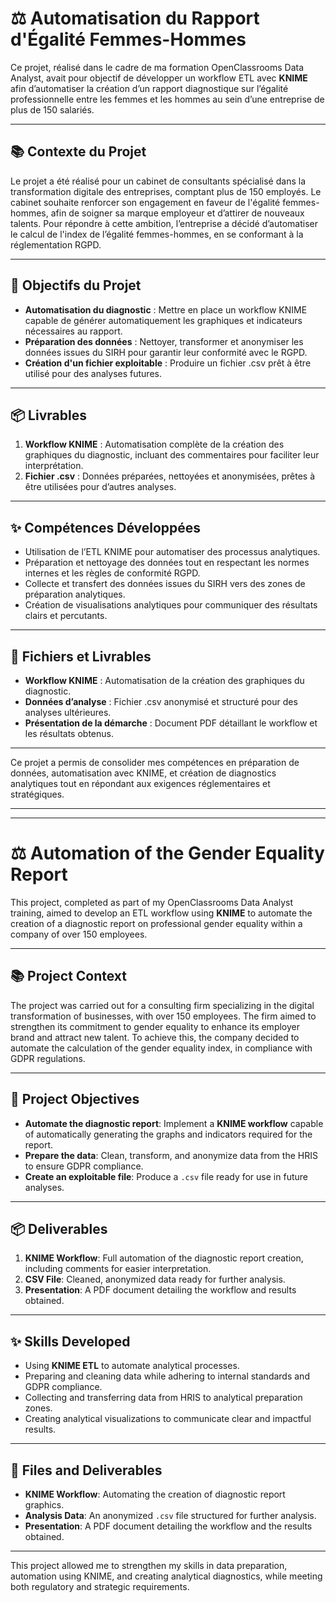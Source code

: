 # ⚖️ Automatisation du Rapport d'Égalité Femmes-Hommes

Ce projet, réalisé dans le cadre de ma formation OpenClassrooms Data Analyst, avait pour objectif de développer un workflow ETL avec **KNIME** afin d’automatiser la création d’un rapport diagnostique sur l’égalité professionnelle entre les femmes et les hommes au sein d’une entreprise de plus de 150 salariés.

---

## 📚 Contexte du Projet
Le projet a été réalisé pour un cabinet de consultants spécialisé dans la transformation digitale des entreprises, comptant plus de 150 employés. Le cabinet souhaite renforcer son engagement en faveur de l'égalité femmes-hommes, afin de soigner sa marque employeur et d’attirer de nouveaux talents. Pour répondre à cette ambition, l’entreprise a décidé d’automatiser le calcul de l'index de l’égalité femmes-hommes, en se conformant à la réglementation RGPD.

---

## 🎯 Objectifs du Projet
- **Automatisation du diagnostic** : Mettre en place un workflow KNIME capable de générer automatiquement les graphiques et indicateurs nécessaires au rapport.  
- **Préparation des données** : Nettoyer, transformer et anonymiser les données issues du SIRH pour garantir leur conformité avec le RGPD.  
- **Création d'un fichier exploitable** : Produire un fichier .csv prêt à être utilisé pour des analyses futures.  

---

## 📦 Livrables
1. **Workflow KNIME** : Automatisation complète de la création des graphiques du diagnostic, incluant des commentaires pour faciliter leur interprétation.  
2. **Fichier .csv** : Données préparées, nettoyées et anonymisées, prêtes à être utilisées pour d’autres analyses.  

---

## ✨ Compétences Développées
- Utilisation de l’ETL KNIME pour automatiser des processus analytiques.  
- Préparation et nettoyage des données tout en respectant les normes internes et les règles de conformité RGPD.  
- Collecte et transfert des données issues du SIRH vers des zones de préparation analytiques.  
- Création de visualisations analytiques pour communiquer des résultats clairs et percutants.  

---

## 📄 Fichiers et Livrables
- **Workflow KNIME** : Automatisation de la création des graphiques du diagnostic.
- **Données d’analyse** : Fichier .csv anonymisé et structuré pour des analyses ultérieures.  
- **Présentation de la démarche** : Document PDF détaillant le workflow et les résultats obtenus.

---

Ce projet a permis de consolider mes compétences en préparation de données, automatisation avec KNIME, et création de diagnostics analytiques tout en répondant aux exigences réglementaires et stratégiques.


---

---


# ⚖️ Automation of the Gender Equality Report

This project, completed as part of my OpenClassrooms Data Analyst training, aimed to develop an ETL workflow using **KNIME** to automate the creation of a diagnostic report on professional gender equality within a company of over 150 employees.

---

## 📚 Project Context
The project was carried out for a consulting firm specializing in the digital transformation of businesses, with over 150 employees. The firm aimed to strengthen its commitment to gender equality to enhance its employer brand and attract new talent. To achieve this, the company decided to automate the calculation of the gender equality index, in compliance with GDPR regulations.

---

## 🎯 Project Objectives
- **Automate the diagnostic report**: Implement a **KNIME workflow** capable of automatically generating the graphs and indicators required for the report.  
- **Prepare the data**: Clean, transform, and anonymize data from the HRIS to ensure GDPR compliance.  
- **Create an exploitable file**: Produce a `.csv` file ready for use in future analyses.  

---

## 📦 Deliverables
1. **KNIME Workflow**: Full automation of the diagnostic report creation, including comments for easier interpretation.  
2. **CSV File**: Cleaned, anonymized data ready for further analysis.  
3. **Presentation**: A PDF document detailing the workflow and results obtained.  

---

## ✨ Skills Developed
- Using **KNIME ETL** to automate analytical processes.  
- Preparing and cleaning data while adhering to internal standards and GDPR compliance.  
- Collecting and transferring data from HRIS to analytical preparation zones.  
- Creating analytical visualizations to communicate clear and impactful results.

---

## 📄 Files and Deliverables
- **KNIME Workflow**: Automating the creation of diagnostic report graphics.  
- **Analysis Data**: An anonymized `.csv` file structured for further analysis.  
- **Presentation**: A PDF document detailing the workflow and the results obtained.  

---

This project allowed me to strengthen my skills in data preparation, automation using KNIME, and creating analytical diagnostics, while meeting both regulatory and strategic requirements.
